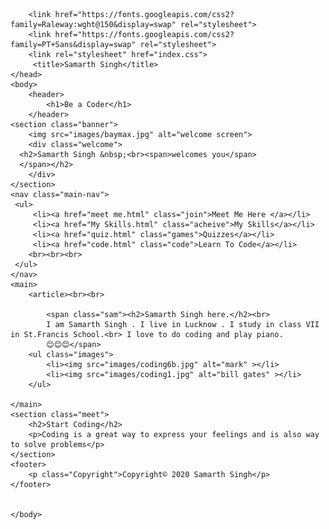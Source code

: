 <!doctype html>
<html>
    <head><meta name="viewport" content="width=device-width,initial-scale=1.0">
        
        
        <link href="https://fonts.googleapis.com/css2?family=Raleway:wght@150&display=swap" rel="stylesheet">
        <link href="https://fonts.googleapis.com/css2?family=PT+Sans&display=swap" rel="stylesheet">
        <link rel="stylesheet" href="index.css">
         <title>Samarth Singh</title>
    </head>
    <body>
        <header>
            <h1>Be a Coder</h1>
        </header>
    <section class="banner">
        <img src="images/baymax.jpg" alt="welcome screen">
        <div class="welcome">
      <h2>Samarth Singh &nbsp;<br><span>welcomes you</span>
      </span></h2>
        </div>
    </section>
    <nav class="main-nav">
     <ul>
         <li><a href="meet me.html" class="join">Meet Me Here </a></li>
         <li><a href="My Skills.html" class="acheive">My Skills</a></li>
         <li><a href="quiz.html" class="games">Quizzes</a></li>
         <li><a href="code.html" class="code">Learn To Code</a></li>
        <br><br><br>
     </ul>
    </nav>   
    <main>
        <article><br><br>
            
            <span class="sam"><h2>Samarth Singh here.</h2><br>
            I am Samarth Singh . I live in Lucknow . I study in class VII in St.Francis School.<br> I love to do coding and play piano.
            😊😊😊</span>
        <ul class="images">
            <li><img src="images/coding6b.jpg" alt="mark" ></li>
            <li><img src="images/coding1.jpg" alt="bill gates" ></li>
        </ul>

    </main>   
    <section class="meet">
        <h2>Start Coding</h2>
        <p>Coding is a great way to express your feelings and is also way to solve problems</p>
    </section> 
    <footer>
        <p class="Copyright">Copyright© 2020 Samarth Singh</p>
    </footer>


    </body>
